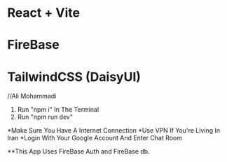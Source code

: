 # React + Vite

# FireBase

# TailwindCSS (DaisyUI)

//Ali Mohammadi

1) Run "npm i" In The Terminal
2) Run "npm run dev"

*Make Sure You Have A Internet Connection
*Use VPN If You're Living In Iran
*Login With Your Google Account And Enter Chat Room

**This App Uses FireBase Auth and FireBase db.
